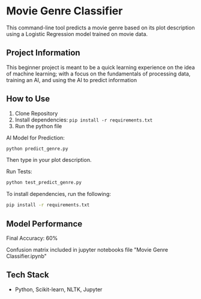 # Movie Genre Classifier

This command-line tool predicts a movie genre based on its plot description using a Logistic Regression model trained on movie data.

## Project Information

This beginner project is meant to be a quick learning experience on the idea of machine learning; with a focus on the fundamentals of processing data, training an AI, and using the AI to predict information

## How to Use

1. Clone Repository
2. Install dependencies: `pip install -r requirements.txt`
3. Run the python file

AI Model for Prediction:

```bash
python predict_genre.py
```

Then type in your plot description.

Run Tests:

```bash
python test_predict_genre.py
```

To install dependencies, run the following:

```bash
pip install -r requirements.txt
```

## Model Performance

Final Accuracy: 60%

Confusion matrix included in jupyter notebooks file "Movie Genre Classifier.ipynb"

## Tech Stack

- Python, Scikit-learn, NLTK, Jupyter
